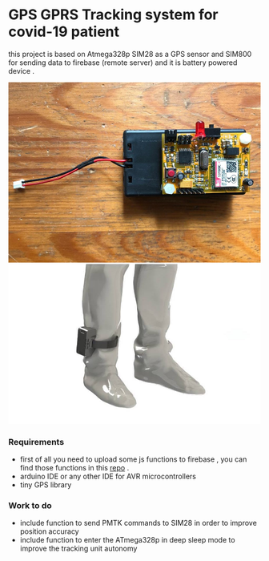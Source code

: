 # GPS GPRS Tracking system for covid-19 patient

this project is based on Atmega328p SIM28 as a GPS sensor and SIM800 for sending data to firebase (remote server) and it is battery powered device .

![alt text](https://github.com/jawher-Mansour/pics/blob/master/Track1.jpg)
![alt text](https://github.com/jawher-Mansour/pics/blob/master/track.jpg)

### Requirements

* first of all you need to upload some js functions to firebase , you can find those functions in this [repo](https://github.com/jawher-Mansour/GPRS-Firebase) .
* arduino IDE or any other IDE for AVR microcontrollers
* tiny GPS library 

### Work to do 
* include function to send PMTK commands to SIM28 in order to improve position accuracy
* include function to enter the ATmega328p in deep sleep mode to improve the tracking unit autonomy 
